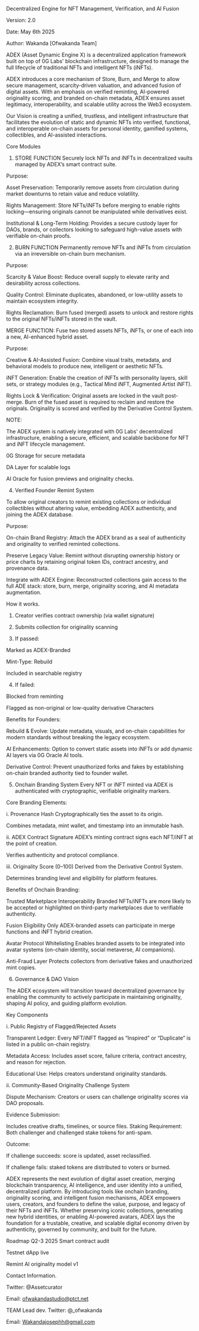 
Decentralized Engine for NFT Management, Verification, and AI Fusion

Version: 2.0 

Date: May 6th 2025

Author: Wakanda [Ofwakanda Team]


ADEX (Asset Dynamic Engine X) is a decentralized application framework built on top of 0G Labs' blockchain infrastructure, designed to manage the full lifecycle of traditional NFTs and intelligent NFTs (iNFTs). 

ADEX introduces a core mechanism of Store, Burn, and Merge to allow secure management, scarcity-driven valuation, and advanced fusion of digital assets. With an emphasis on verified reminting, AI-powered originality scoring, and branded on-chain metadata, ADEX ensures asset legitimacy, interoperability, and scalable utility across the Web3 ecosystem.


Our Vision is creating a unified, trustless, and intelligent infrastructure that facilitates the evolution of static and dynamic NFTs into verified, functional, and interoperable on-chain assets for personal identity, gamified systems, collectibles, and AI-assisted interactions.


Core Modules

1. STORE FUNCTION
Securely lock NFTs and iNFTs in decentralized vaults managed by ADEX’s smart contract suite.


Purpose:

Asset Preservation:
Temporarily remove assets from circulation during market downturns to retain value and reduce volatility.

Rights Management:
Store NFTs/iNFTs before merging to enable rights locking—ensuring originals cannot be manipulated while derivatives exist.

Institutional & Long-Term Holding:
Provides a secure custody layer for DAOs, brands, or collectors looking to safeguard high-value assets with verifiable on-chain proofs.



2. BURN FUNCTION
Permanently remove NFTs and iNFTs from circulation via an irreversible on-chain burn mechanism.

Purpose:

Scarcity & Value Boost:
Reduce overall supply to elevate rarity and desirability across collections.

Quality Control:
Eliminate duplicates, abandoned, or low-utility assets to maintain ecosystem integrity.

Rights Reclamation:
Burn fused (merged) assets to unlock and restore rights to the original NFTs/iNFTs stored in the vault.



MERGE FUNCTION:
Fuse two stored assets NFTs, iNFTs, or one of each into a new, AI-enhanced hybrid asset.

Purpose:

Creative & AI-Assisted Fusion:
Combine visual traits, metadata, and behavioral models to produce new, intelligent or aesthetic NFTs.

iNFT Generation:
Enable the creation of iNFTs with personality layers, skill sets, or strategy modules (e.g., Tactical Mind iNFT, Augmented Artist iNFT).

Rights Lock & Verification:
Original assets are locked in the vault post-merge. Burn of the fused asset is required to reclaim and restore the originals.
Originality is scored and verified by the Derivative Control System.



NOTE:

The ADEX system is natively integrated with 0G Labs' decentralized infrastructure, enabling a secure, efficient, and scalable backbone for NFT and iNFT lifecycle management.

0G Storage for secure metadata

DA Layer for scalable logs

AI Oracle for fusion previews and originality checks. 



4. Verified Founder Remint System
   
To allow original creators to remint existing collections or individual collectibles without altering value, embedding ADEX authenticity, and joining the ADEX database.

Purpose:

On-chain Brand Registry:
Attach the ADEX brand as a seal of authenticity and originality to verified reminted collections.

Preserve Legacy Value:
Remint without disrupting ownership history or price charts by retaining original token IDs, contract ancestry, and provenance data.

Integrate with ADEX Engine:
Reconstructed collections gain access to the full ADE stack: store, burn, merge, originality scoring, and AI metadata augmentation.

How it works. 

1. Creator verifies contract ownership (via wallet signature)

2. Submits collection for originality scanning

3. If passed:

Marked as ADEX-Branded

Mint-Type: Rebuild

Included in searchable registry

4. If failed:

Blocked from reminting

Flagged as non-original or low-quality derivative
 Characters

Benefits for Founders:

Rebuild & Evolve:
Update metadata, visuals, and on-chain capabilities for modern standards without breaking the legacy ecosystem.

AI Enhancements:
Option to convert static assets into iNFTs or add dynamic AI layers via 0G Oracle AI tools.

Derivative Control:
Prevent unauthorized forks and fakes by establishing on-chain branded authority tied to founder wallet.



5. Onchain Branding System
Every NFT or iNFT minted via ADEX is authenticated with cryptographic, verifiable originality markers.

Core Branding Elements:

i. Provenance Hash
Cryptographically ties the asset to its origin.

Combines metadata, mint wallet, and timestamp into an immutable hash.

ii. ADEX Contract Signature
ADEX’s minting contract signs each NFT/iNFT at the point of creation.

Verifies authenticity and protocol compliance.

iii. Originality Score (0–100)
Derived from the Derivative Control System.

Determines branding level and eligibility for platform features.


Benefits of Onchain Branding:

Trusted Marketplace Interoperability
Branded NFTs/iNFTs are more likely to be accepted or highlighted on third-party marketplaces due to verifiable authenticity.

Fusion Eligibility
Only ADEX-branded assets can participate in merge functions and iNFT hybrid creation.

Avatar Protocol Whitelisting
Enables branded assets to be integrated into avatar systems (on-chain identity, social metaverse, AI companions).

Anti-Fraud Layer
Protects collectors from derivative fakes and unauthorized mint copies.



6. Governance & DAO Vision
   
The ADEX ecosystem will transition toward decentralized governance by enabling the community to actively participate in maintaining originality, shaping AI policy, and guiding platform evolution.

Key Components

i. Public Registry of Flagged/Rejected Assets

Transparent Ledger: Every NFT/iNFT flagged as “Inspired” or “Duplicate” is listed in a public on-chain registry.

Metadata Access: Includes asset score, failure criteria, contract ancestry, and reason for rejection.

Educational Use: Helps creators understand originality standards.

ii. Community-Based Originality Challenge System

Dispute Mechanism: Creators or users can challenge originality scores via DAO proposals.

Evidence Submission:

Includes creative drafts, timelines, or source files.
Staking Requirement: Both challenger and challenged stake tokens for anti-spam.

Outcome:

If challenge succeeds: score is updated, asset reclassified.

If challenge fails: staked tokens are distributed to voters or burned.

ADEX represents the next evolution of digital asset creation, merging blockchain transparency, AI intelligence, and user identity into a unified, decentralized platform. By introducing tools like onchain branding, originality scoring, and intelligent fusion mechanisms, ADEX empowers users, creators, and founders to define the value, purpose, and legacy of their NFTs and iNFTs. Whether preserving iconic collections, generating new hybrid identities, or enabling AI-powered avatars, ADEX lays the foundation for a trustable, creative, and scalable digital economy driven by authenticity, governed by community, and built for the future.


Roadmap
Q2-3 2025
Smart contract audit

Testnet dApp live

Remint AI originality model v1


Contact Information. 

Twitter: @Assetcurator


Email: ofwakandastudio@ptct.net

TEAM
Lead dev. 
Twitter: @_ofwakanda


Email: Wakandajosephh@gmail.com





